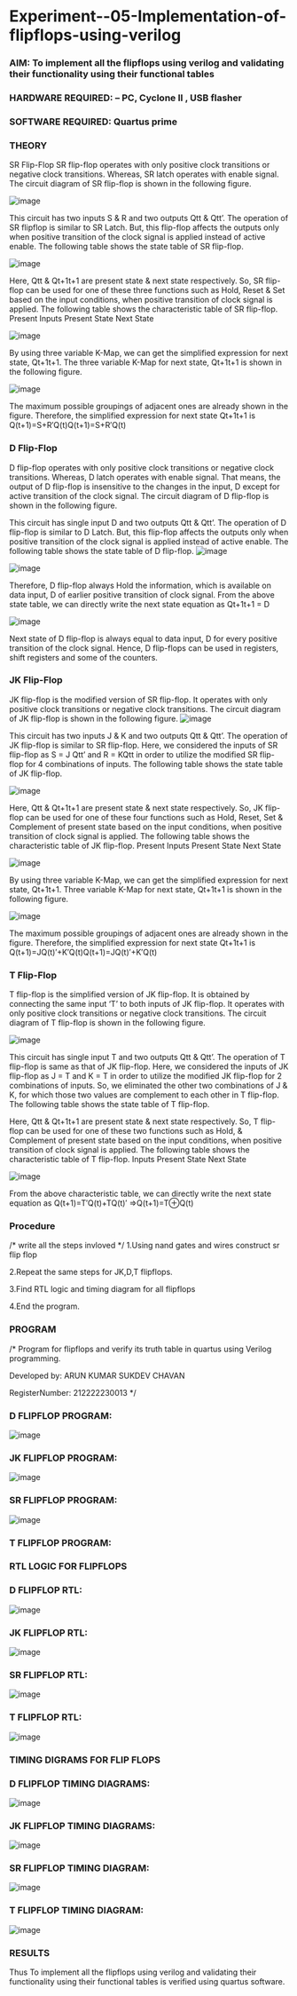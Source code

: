 # Experiment--05-Implementation-of-flipflops-using-verilog
### AIM: To implement all the flipflops using verilog and validating their functionality using their functional tables
### HARDWARE REQUIRED:  – PC, Cyclone II , USB flasher
### SOFTWARE REQUIRED:   Quartus prime
### THEORY 
SR Flip-Flop
SR flip-flop operates with only positive clock transitions or negative clock transitions. Whereas, SR latch operates with enable signal. The circuit diagram of SR flip-flop is shown in the following figure.

![image](https://user-images.githubusercontent.com/36288975/167910294-bb550548-b1dc-4cba-9044-31d9037d476b.png)

 
This circuit has two inputs S & R and two outputs Qtt & Qtt’. The operation of SR flipflop is similar to SR Latch. But, this flip-flop affects the outputs only when positive transition of the clock signal is applied instead of active enable.
The following table shows the state table of SR flip-flop.


![image](https://user-images.githubusercontent.com/36288975/167910648-ced88e69-869c-42e2-9718-a285a3902446.png)


Here, Qtt & Qt+1t+1 are present state & next state respectively. So, SR flip-flop can be used for one of these three functions such as Hold, Reset & Set based on the input conditions, when positive transition of clock signal is applied. The following table shows the characteristic table of SR flip-flop.
Present Inputs	Present State	Next State


![image](https://user-images.githubusercontent.com/36288975/167908180-5fc9d589-1cb5-41f5-b2c8-927e04f5f387.png)

By using three variable K-Map, we can get the simplified expression for next state, Qt+1t+1. The three variable K-Map for next state, Qt+1t+1 is shown in the following figure.

![image](https://user-images.githubusercontent.com/36288975/167908214-25b30a54-db20-4bcb-9385-5f93a1982a09.png)

 
The maximum possible groupings of adjacent ones are already shown in the figure. Therefore, the simplified expression for next state Qt+1t+1 is
Q(t+1)=S+R′Q(t)Q(t+1)=S+R′Q(t)


### D Flip-Flop
D flip-flop operates with only positive clock transitions or negative clock transitions. Whereas, D latch operates with enable signal. That means, the output of D flip-flop is insensitive to the changes in the input, D except for active transition of the clock signal. The circuit diagram of D flip-flop is shown in the following figure.
 
This circuit has single input D and two outputs Qtt & Qtt’. The operation of D flip-flop is similar to D Latch. But, this flip-flop affects the outputs only when positive transition of the clock signal is applied instead of active enable.
The following table shows the state table of D flip-flop.
![image](https://user-images.githubusercontent.com/36288975/167908342-e03f0cbb-5958-43bb-b74a-5e3ec2341675.png)

![image](https://user-images.githubusercontent.com/36288975/167910325-aeef0739-0a54-40e2-bebd-6f5fa0cad10e.png)



Therefore, D flip-flop always Hold the information, which is available on data input, D of earlier positive transition of clock signal. From the above state table, we can directly write the next state equation as
Qt+1t+1 = D



![image](https://user-images.githubusercontent.com/36288975/167908850-d39d07ba-7f9d-490a-b9f2-274e189fd047.png)

Next state of D flip-flop is always equal to data input, D for every positive transition of the clock signal. Hence, D flip-flops can be used in registers, shift registers and some of the counters.


### JK Flip-Flop
JK flip-flop is the modified version of SR flip-flop. It operates with only positive clock transitions or negative clock transitions. The circuit diagram of JK flip-flop is shown in the following figure.
![image](https://user-images.githubusercontent.com/36288975/167910378-d2d984a7-2815-4d17-8c41-ee4bdf59ec24.png) 

 
This circuit has two inputs J & K and two outputs Qtt & Qtt’. The operation of JK flip-flop is similar to SR flip-flop. Here, we considered the inputs of SR flip-flop as S = J Qtt’ and R = KQtt in order to utilize the modified SR flip-flop for 4 combinations of inputs.
The following table shows the state table of JK flip-flop.


![image](https://user-images.githubusercontent.com/36288975/167908575-59c35afb-50d3-46a2-888c-47478a3179d5.png)

Here, Qtt & Qt+1t+1 are present state & next state respectively. So, JK flip-flop can be used for one of these four functions such as Hold, Reset, Set & Complement of present state based on the input conditions, when positive transition of clock signal is applied. The following table shows the characteristic table of JK flip-flop.
Present Inputs	Present State	Next State

![image](https://user-images.githubusercontent.com/36288975/167908664-c854ffe9-0bd3-44c2-bfa6-e53928181c69.png)


By using three variable K-Map, we can get the simplified expression for next state, Qt+1t+1. Three variable K-Map for next state, Qt+1t+1 is shown in the following figure.
 
 
 ![image](https://user-images.githubusercontent.com/36288975/167908688-fa93c3e9-8323-4864-947d-c11d163d5a90.png)

The maximum possible groupings of adjacent ones are already shown in the figure. Therefore, the simplified expression for next state Qt+1t+1 is
Q(t+1)=JQ(t)′+K′Q(t)Q(t+1)=JQ(t)′+K′Q(t)



### T Flip-Flop
T flip-flop is the simplified version of JK flip-flop. It is obtained by connecting the same input ‘T’ to both inputs of JK flip-flop. It operates with only positive clock transitions or negative clock transitions. The circuit diagram of T flip-flop is shown in the following figure.

![image](https://user-images.githubusercontent.com/36288975/167911534-5f3c445d-bc68-46e2-9a9c-7efce5febc60.png)



This circuit has single input T and two outputs Qtt & Qtt’. The operation of T flip-flop is same as that of JK flip-flop. Here, we considered the inputs of JK flip-flop as J = T and K = T in order to utilize the modified JK flip-flop for 2 combinations of inputs. So, we eliminated the other two combinations of J & K, for which those two values are complement to each other in T flip-flop.
The following table shows the state table of T flip-flop.



Here, Qtt & Qt+1t+1 are present state & next state respectively. So, T flip-flop can be used for one of these two functions such as Hold, & Complement of present state based on the input conditions, when positive transition of clock signal is applied. The following table shows the characteristic table of T flip-flop.
Inputs	Present State	Next State


![image](https://user-images.githubusercontent.com/36288975/167909015-53aa9450-3f28-4202-887a-79d88228f8a0.png)

From the above characteristic table, we can directly write the next state equation as
Q(t+1)=T′Q(t)+TQ(t)′
⇒Q(t+1)=T⊕Q(t)

### Procedure
/* write all the steps invloved */
1.Using nand gates and wires construct sr flip flop

2.Repeat the same steps for JK,D,T flipflops.

3.Find RTL logic and timing diagram for all flipflops

4.End the program.


### PROGRAM 
/*
Program for flipflops  and verify its truth table in quartus using Verilog programming.

Developed by: ARUN KUMAR SUKDEV CHAVAN

RegisterNumber:  212222230013
*/
### D FLIPFLOP PROGRAM:
![image](https://github.com/arunkumarsukdevchavan/Experiment--05-Implementation-of-flipflops-using-verilog/assets/118343978/20866bff-9d02-4898-bb58-c059c1862378)

### JK FLIPFLOP PROGRAM:
![image](https://github.com/arunkumarsukdevchavan/Experiment--05-Implementation-of-flipflops-using-verilog/assets/118343978/a8cfcb44-31c1-4d53-96a4-25696a600022)


### SR FLIPFLOP PROGRAM:
![image](https://github.com/arunkumarsukdevchavan/Experiment--05-Implementation-of-flipflops-using-verilog/assets/118343978/a6361901-5961-4218-b6fc-5181c3ba27d4)

### T FLIPFLOP PROGRAM:

### RTL LOGIC FOR FLIPFLOPS
### D FLIPFLOP RTL:
![image](https://github.com/arunkumarsukdevchavan/Experiment--05-Implementation-of-flipflops-using-verilog/assets/118343978/21ef3301-ac0b-4cf0-922c-90ec332e2073)


### JK FLIPFLOP RTL:
![image](https://github.com/arunkumarsukdevchavan/Experiment--05-Implementation-of-flipflops-using-verilog/assets/118343978/bde2147e-106a-45a3-b215-3029421ec38a)


### SR FLIPFLOP RTL:
![image](https://github.com/srikarthickeyanganapathy/Experiment--05-Implementation-of-flipflops-using-verilog/raw/main/flipflopsr/Screenshot%20(54).png)


### T FLIPFLOP RTL:


![image](https://github.com/srikarthickeyanganapathy/Experiment--05-Implementation-of-flipflops-using-verilog/raw/main/flipflopT/Screenshot%20(63).png)

### TIMING DIGRAMS FOR FLIP FLOPS
### D FLIPFLOP TIMING DIAGRAMS:
![image](https://github.com/srikarthickeyanganapathy/Experiment--05-Implementation-of-flipflops-using-verilog/raw/main/flipflopD/Screenshot%20(62).png)


### JK FLIPFLOP TIMING DIAGRAMS:
![image](https://github.com/srikarthickeyanganapathy/Experiment--05-Implementation-of-flipflops-using-verilog/raw/main/flipflopjk/Screenshot%20(59).png)


### SR FLIPFLOP TIMING DIAGRAM:
![image](https://github.com/srikarthickeyanganapathy/Experiment--05-Implementation-of-flipflops-using-verilog/raw/main/flipflopsr/Screenshot%20(56).png)


### T FLIPFLOP TIMING DIAGRAM:

![image](https://github.com/srikarthickeyanganapathy/Experiment--05-Implementation-of-flipflops-using-verilog/raw/main/flipflopT/Screenshot%20(65).png)











### RESULTS 
Thus To implement all the flipflops using verilog and validating their functionality using their functional tables is verified using quartus software.
